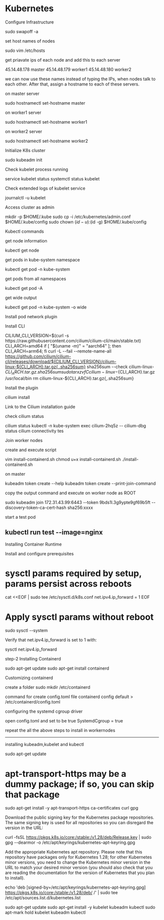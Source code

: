 # Kubernetes


Configure Infrastructure

sudo swapoff -a


set host names of nodes

sudo vim /etc/hosts


get priavate ips of each node and add this to each server

45.14.48.178 master
45.14.48.179 worker1
45.14.48.180 worker2


we can now use these names instead of typing the IPs, when nodes talk to each other. After that, assign a hostname to each of these servers.

on master server

sudo hostnamectl set-hostname master 

on worker1 server

sudo hostnamectl set-hostname worker1 

on worker2 server

sudo hostnamectl set-hostname worker2

Initialize K8s cluster

sudo kubeadm init

Check kubelet process running

service kubelet status
systemctl status kubelet

Check extended logs of kubelet service

journalctl -u kubelet

Access cluster as admin

mkdir -p $HOME/.kube
sudo cp -i /etc/kubernetes/admin.conf $HOME/.kube/config
sudo chown $(id -u):$(id -g) $HOME/.kube/config

Kubectl commands

get node information

kubectl get node

get pods in kube-system namespace

kubectl get pod -n kube-system

get pods from all namespaces

kubectl get pod -A

get wide output

kubectl get pod -n kube-system -o wide

Install pod network plugin

Install CLI

CILIUM_CLI_VERSION=$(curl -s https://raw.githubusercontent.com/cilium/cilium-cli/main/stable.txt)
CLI_ARCH=amd64
if [ "$(uname -m)" = "aarch64" ]; then CLI_ARCH=arm64; fi
curl -L --fail --remote-name-all https://github.com/cilium/cilium-cli/releases/download/${CILIUM_CLI_VERSION}/cilium-linux-${CLI_ARCH}.tar.gz{,.sha256sum}
sha256sum --check cilium-linux-${CLI_ARCH}.tar.gz.sha256sum
sudo tar xzvfC cilium-linux-${CLI_ARCH}.tar.gz /usr/local/bin
rm cilium-linux-${CLI_ARCH}.tar.gz{,.sha256sum}

Install the plugin

cilium install 


Link to the Cilium installation guide

check cilium status

cilium status
kubectl -n kube-system exec cilium-2hq5z -- cilium-dbg status
cilium connectivity tes

Join worker nodes

create and execute script

vim install-containerd.sh
chmod u+x install-containerd.sh
./install-containerd.sh

on master

kubeadm token create --help
kubeadm token create --print-join-command

copy the output command and execute on worker node as ROOT

sudo kubeadm join 172.31.43.99:6443 --token 9bds1l.3g9ypte9gf69b5ft --discovery-token-ca-cert-hash sha256:xxxx

start a test pod

kubectl run test --image=nginx
-------------------------------------------------------------------------------------------------------------
Installing Container Runtime

Install and configure prerequisites 

# sysctl params required by setup, params persist across reboots
cat <<EOF | sudo tee /etc/sysctl.d/k8s.conf
net.ipv4.ip_forward = 1
EOF

# Apply sysctl params without reboot
sudo sysctl --system

Verify that net.ipv4.ip_forward is set to 1 with:

sysctl net.ipv4.ip_forward

step-2
Installing Containerd

sudo apt-get update
sudo apt-get install containerd

Customizing containerd

create a folder
sudo mkdir /etc/containerd

command for create config.toml file
containerd config default > /etc/containerd/config.toml

configuring the systemd cgroup driver

open config.toml and set to be true
SystemdCgroup = true

repeat the all the above steps to install in workernodes

-------------------------------------------------------------------------------------------------------------------------------------------------------------------------

installing kubeadm,kubelet and kubectl

sudo apt-get update
# apt-transport-https may be a dummy package; if so, you can skip that package
sudo apt-get install -y apt-transport-https ca-certificates curl gpg

Download the public signing key for the Kubernetes package repositories. The same signing key is used for all repositories so you can disregard the version in the URL:

curl -fsSL https://pkgs.k8s.io/core:/stable:/v1.28/deb/Release.key | sudo gpg --dearmor -o /etc/apt/keyrings/kubernetes-apt-keyring.gpg

Add the appropriate Kubernetes apt repository. Please note that this repository have packages only for Kubernetes 1.28; for other Kubernetes minor versions, you need to change the Kubernetes minor version in the URL to match your desired minor version (you should also check that you are reading the documentation for the version of Kubernetes that you plan to install).

echo 'deb [signed-by=/etc/apt/keyrings/kubernetes-apt-keyring.gpg] https://pkgs.k8s.io/core:/stable:/v1.28/deb/ /' | sudo tee /etc/apt/sources.list.d/kubernetes.list

sudo apt-get update
sudo apt-get install -y kubelet kubeadm kubectl
sudo apt-mark hold kubelet kubeadm kubectl
